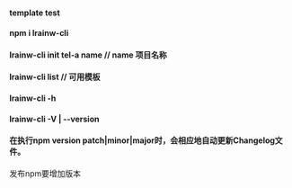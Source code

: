 #### template test

#### npm i lrainw-cli

#### lrainw-cli init tel-a name   // name 项目名称

#### lrainw-cli list // 可用模板

#### lrainw-cli -h

#### lrainw-cli -V | --version 


#### 在执行npm version patch|minor|major时，会相应地自动更新Changelog文件。

发布npm要增加版本


